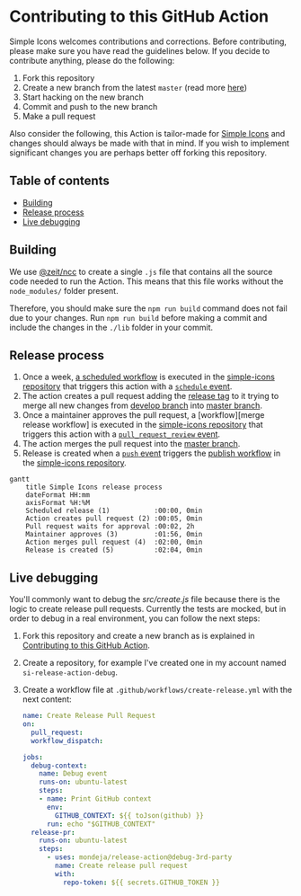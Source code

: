 # Contributing to this GitHub Action

Simple Icons welcomes contributions and corrections. Before contributing, please make sure you have read the guidelines below. If you decide to contribute anything, please do the following:

1. Fork this repository
1. Create a new branch from the latest `master` (read more [here](https://guides.github.com/introduction/flow/))
1. Start hacking on the new branch
1. Commit and push to the new branch
1. Make a pull request

Also consider the following, this Action is tailor-made for [Simple Icons] and changes should always be made with that in mind. If you wish to implement significant changes you are perhaps better off forking this repository.

## Table of contents

* [Building](#building)
* [Release process](#release-process)
* [Live debugging](#live-debugging)

## Building

We use [@zeit/ncc](https://github.com/zeit/ncc#readme) to create a single `.js` file that contains all the source code needed to run the Action. This means that this file works without the `node_modules/` folder present.

Therefore, you should make sure the `npm run build` command does not fail due to your changes. Run `npm run build` before making a commit and include the changes in the `./lib` folder in your commit.

## Release process

1. Once a week, [a scheduled workflow][create-release-workflow] is executed in the [simple-icons repository] that triggers this action with a [`schedule` event].
1. The action creates a pull request adding the [release tag] to it trying to merge all new changes from [develop branch] into [master branch].
1. Once a maintainer approves the pull request, a [workflow][merge release workflow] is executed in the [simple-icons repository] that triggers this action with a [`pull_request_review` event].
1. The action merges the pull request into the [master branch].
1. Release is created when a [`push` event] triggers the [publish workflow] in the [simple-icons repository].

```mermaid
gantt
    title Simple Icons release process
    dateFormat HH:mm
    axisFormat %H:%M
    Scheduled release (1)           :00:00, 0min
    Action creates pull request (2) :00:05, 0min
    Pull request waits for approval :00:02, 2h
    Maintainer approves (3)         :01:56, 0min
    Action merges pull request (4)  :02:00, 0min
    Release is created (5)          :02:04, 0min
```

## Live debugging

You'll commonly want to debug the *src/create.js* file because there is the logic to create release pull requests. Currently the tests are mocked, but in order to debug in a real environment, you can follow the next steps:

1. Fork this repository and create a new branch as is explained in [Contributing to this GitHub Action](#contributing-to-this-github-action).
1. Create a repository, for example I've created one in my account named `si-release-action-debug`.
1. Create a workflow file at `.github/workflows/create-release.yml` with the next content:

   ```yaml
   name: Create Release Pull Request
   on:
     pull_request:
     workflow_dispatch:

   jobs:
     debug-context:    
       name: Debug event
       runs-on: ubuntu-latest
       steps:
       - name: Print GitHub context
         env:
           GITHUB_CONTEXT: ${{ toJson(github) }}
         run: echo "$GITHUB_CONTEXT"
     release-pr:
       runs-on: ubuntu-latest
       steps:
         - uses: mondeja/release-action@debug-3rd-party
           name: Create release pull request
           with:
             repo-token: ${{ secrets.GITHUB_TOKEN }}
   ```

[Simple Icons]: https://github.com/simple-icons/simple-icons
[simple-icons repository]: https://github.com/simple-icons/simple-icons
[create-release-workflow]: https://github.com/simple-icons/simple-icons/blob/4867c03d69d851500584ae42ad2d7c544b4cdb27/.github/workflows/create-release.yml
[merge-release-workflow]: https://github.com/simple-icons/simple-icons/blob/4867c03d69d851500584ae42ad2d7c544b4cdb27/.github/workflows/merge-release.yml
[`schedule` event]: https://docs.github.com/en/actions/using-workflows/events-that-trigger-workflows#schedule
[`pull_request_review` event]: https://docs.github.com/en/actions/using-workflows/events-that-trigger-workflows#pull_request_review
[`push` event]: https://docs.github.com/en/actions/using-workflows/events-that-trigger-workflows#push
[release tag]: https://github.com/simple-icons/simple-icons/pulls?q=label%3Arelease
[develop branch]: https://github.com/simple-icons/simple-icons/tree/develop
[master branch]: https://github.com/simple-icons/simple-icons/tree/master
[publish workflow]: https://github.com/simple-icons/simple-icons/blob/4867c03d69d851500584ae42ad2d7c544b4cdb27/.github/workflows/publish.yml
